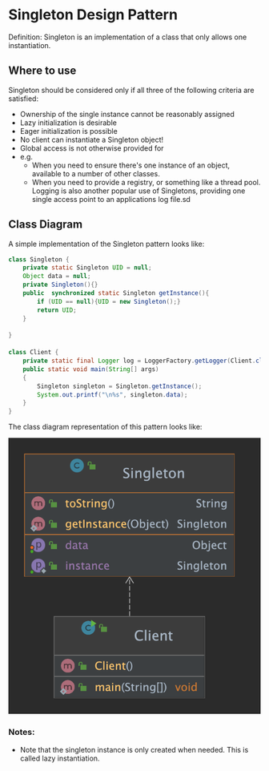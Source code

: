 # Singleton Design Pattern

Definition: Singleton is an implementation of a class that only allows one instantiation.

## Where to use

Singleton should be considered only if all three of the following criteria are satisfied:
  - Ownership of the single instance cannot be reasonably assigned
  - Lazy initialization is desirable
  - Eager initialization is possible
  - No client can instantiate a Singleton object!
  - Global access is not otherwise provided for 
  - e.g.
    - When you need to ensure there's one instance of an object, available to a number of other classes.
    - When you need to provide a registry, or something like a thread pool. Logging is also another popular use 
    of Singletons, providing one single access point to an applications log file.sd


## Class Diagram

A simple implementation of the Singleton pattern looks like:

```java
class Singleton {
    private static Singleton UID = null;
    Object data = null;
    private Singleton(){}
    public  synchronized static Singleton getInstance(){
        if (UID == null){UID = new Singleton();}
        return UID;
    }

}

class Client {
    private static final Logger log = LoggerFactory.getLogger(Client.class);
    public static void main(String[] args)
    {
        Singleton singleton = Singleton.getInstance();
        System.out.printf("\n%s", singleton.data);
    }
}
```

The class diagram representation of this pattern looks like:


[![Class Diagram](./images/Singleton.Lazy.png "./images/Singleton.Lazy.png")](./images/Singleton.Lazy.png)

### Notes:

- Note that the singleton instance is only created when needed. 
  This is called lazy instantiation.